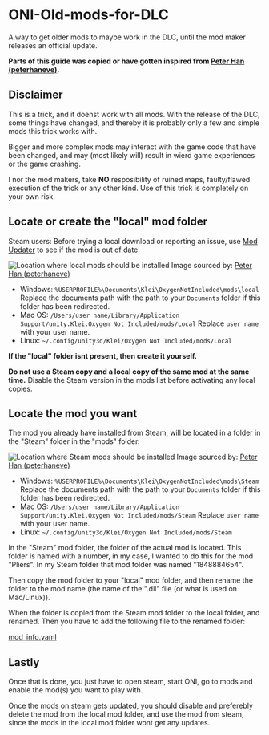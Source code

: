 # ONI-Old-mods-for-DLC
A way to get older mods to maybe work in the DLC, until the mod maker releases an official update.

**Parts of this guide was copied or have gotten inspired from [Peter Han (peterhaneve)](https://github.com/peterhaneve/ONIMods/blob/main/README.md).**


## Disclaimer
This is a trick, and it doenst work with all mods. With the release of the DLC, some things have changed, and thereby it is probably only a few and simple mods this trick works with.

Bigger and more complex mods may interact with the game code that have been changed, and may (most likely will) result in wierd game experiences or the game crashing.

I nor the mod makers, take **NO** resposibility of ruined maps, faulty/flawed execution of the trick or any other kind. Use of this trick is completely on your own risk.


## Locate or create the "local" mod folder

Steam users: Before trying a local download or reporting an issue, use [Mod Updater](https://steamcommunity.com/sharedfiles/filedetails/?id=2018291283) to see if the mod is out of date.

![Location where local mods should be installed](https://github.com/peterhaneve/ONIMods/blob/main/Docs/localmods.png)
Image sourced by: [Peter Han (peterhaneve)](https://github.com/peterhaneve/ONIMods/blob/main/README.md)

* Windows: `%USERPROFILE%\Documents\Klei\OxygenNotIncluded\mods\local`
  Replace the documents path with the path to your `Documents` folder if this folder has been redirected.
* Mac OS: `/Users/user name/Library/Application Support/unity.Klei.Oxygen Not Included/mods/Local`
  Replace `user name` with your user name.
* Linux: `~/.config/unity3d/Klei/Oxygen Not Included/mods/Local`

**If the "local" folder isnt present, then create it yourself.**

**Do not use a Steam copy and a local copy of the same mod at the same time.** Disable the Steam version in the mods list before activating any local copies.


## Locate the mod you want

The mod you already have installed from Steam, will be located in a folder in the "Steam" folder in the "mods" folder.

![Location where Steam mods should be installed](https://github.com/peterhaneve/ONIMods/blob/main/Docs/steammodsfolder.png)
Image sourced by: [Peter Han (peterhaneve)](https://github.com/peterhaneve/ONIMods/blob/main/README.md)

* Windows: `%USERPROFILE%\Documents\Klei\OxygenNotIncluded\mods\Steam`
  Replace the documents path with the path to your `Documents` folder if this folder has been redirected.
* Mac OS: `/Users/user name/Library/Application Support/unity.Klei.Oxygen Not Included/mods/Steam`
  Replace `user name` with your user name.
* Linux: `~/.config/unity3d/Klei/Oxygen Not Included/mods/Steam`

In the "Steam" mod folder, the folder of the actual mod is located. This folder is named with a number, in my case, I wanted to do this for the mod "Pliers". In my Steam folder that mod folder was named "1848884654".


Then copy the mod folder to your "local" mod folder, and then rename the folder to the mod name (the name of the ".dll" file (or what is used on Mac/Linux)).


When the folder is copied from the Steam mod folder to the local folder, and renamed. Then you have to add the following file to the renamed folder:

[mod_info.yaml](mod_info.yaml)



## Lastly
Once that is done, you just have to open steam, start ONI, go to mods and enable the mod(s) you want to play with.

Once the mods on steam gets updated, you should disable and preferebly delete the mod from the local mod folder, and use the mod from steam, since the mods in the local mod folder wont get any updates.
